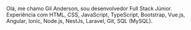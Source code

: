 Olá, me chamo Gil Anderson, sou desenvolvedor Full Stack Júnior. Experiência com HTML, CSS, JavaScript, TypeScript, Bootstrap, Vue.js, Angular, Ionic, Node.js, NestJs, Laravel, Git, SQL (MySQL).
